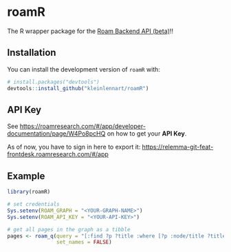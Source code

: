 
<!-- README.md is generated from README.Rmd. Please edit that file -->

# roamR

The R wrapper package for the [Roam Backend API
(beta)](https://roamresearch.com/#/app/developer-documentation/page/W4Po8pcHQ)!!

<!-- badges: start -->
<!-- badges: end -->

## Installation

You can install the development version of `roamR` with:

``` r
# install.packages("devtools")
devtools::install_github("kleinlennart/roamR")
```

## API Key

See
<https://roamresearch.com/#/app/developer-documentation/page/W4Po8pcHQ>
on how to get your **API Key**.

As of now, you have to sign in here to export it:
<https://relemma-git-feat-frontdesk.roamresearch.com/#/app>

## Example

``` r
library(roamR)

# set credentials
Sys.setenv(ROAM_GRAPH = "<YOUR-GRAPH-NAME>")
Sys.setenv(ROAM_API_KEY = "<YOUR-API-KEY>")

# get all pages in the graph as a tibble 
pages <- roam_q(query = "[:find ?p ?title :where [?p :node/title ?title]]", 
                set_names = FALSE)
```
